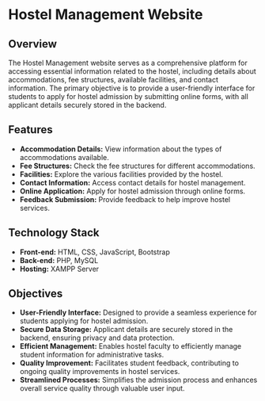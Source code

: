 # Hostel Management Website

## Overview

The Hostel Management website serves as a comprehensive platform for accessing essential information related to the hostel, including details about accommodations, fee structures, available facilities, and contact information. The primary objective is to provide a user-friendly interface for students to apply for hostel admission by submitting online forms, with all applicant details securely stored in the backend.

## Features

- **Accommodation Details:** View information about the types of accommodations available.
- **Fee Structures:** Check the fee structures for different accommodations.
- **Facilities:** Explore the various facilities provided by the hostel.
- **Contact Information:** Access contact details for hostel management.
- **Online Application:** Apply for hostel admission through online forms.
- **Feedback Submission:** Provide feedback to help improve hostel services.

## Technology Stack

- **Front-end:** HTML, CSS, JavaScript, Bootstrap
- **Back-end:** PHP, MySQL
- **Hosting:** XAMPP Server

## Objectives

- **User-Friendly Interface:** Designed to provide a seamless experience for students applying for hostel admission.
- **Secure Data Storage:** Applicant details are securely stored in the backend, ensuring privacy and data protection.
- **Efficient Management:** Enables hostel faculty to efficiently manage student information for administrative tasks.
- **Quality Improvement:** Facilitates student feedback, contributing to ongoing quality improvements in hostel services.
- **Streamlined Processes:** Simplifies the admission process and enhances overall service quality through valuable user input.
